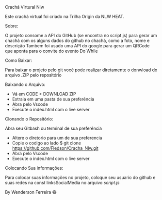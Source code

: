 Crachá Virtural Nlw


Este crachá virtual foi criado na Trilha Origin da NLW HEAT.

Sobre:


O projeto consome a API do GitHub (se encontra no script.js) para gerar um chachá com os alguns dados do github no chachá, como a foto, nome e descrição Tambem foi usado uma API do google para gerar um QRCode que aponta para o convite do evento Do While

Como Baixar:

Para baixar o projeto pelo git você pode realizar diretamente o donwload do arquivo .ZIP pelo repositório

Baixando o Arquivo:

- Vá em CODE > DOWNLOAD ZIP
- Extraia em uma pasta de sua preferência
- Abra pelo Vscode
- Execute o index.html com o live server

Clonando o Repositório:

Abra seu Gitbash ou terminal de sua preferência
- Altere o diretorio para um de sua preferencia
- Copie o codigo ao lado $ git clone https://github.com/Fledson/Cracha_Nlw.git
- Abra pelo Vscode
- Execute o index.html com o live server


Colocando Sua informações:

Para colocar suas informações no projeto, coloque seu usuario do github e suas redes na const linksSocialMedia no arquivo *script.js*




By Wenderson Ferreira 😄
